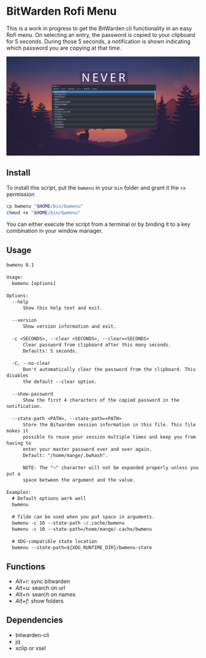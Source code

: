 # BitWarden Rofi Menu

This is a work in progress to get the BitWarden cli functionality in an easy Rofi menu.
On selecting an entry, the password is copied to your clipboard for 5 seconds. During those 5 seconds, a notification is shown indicating which password you are copying at that time.

![bitwarden-rofi](img/screenshot1.png)

## Install
To install this script, put the `bwmenu` in your `bin` folder and grant it the `+x` permission

```bash
cp bwmenu "$HOME/bin/bwmenu"
chmod +x "$HOME/bin/bwmenu"
```

You can either execute the script from a terminal or by binding it to a key combination in your window manager.

## Usage

```
bwmenu 0.1

Usage:
  bwmenu [options]

Options:
  --help
      Show this help text and exit.

  --version
      Show version information and exit.

  -c <SECONDS>, --clear <SECONDS>, --clear=<SECONDS>
      Clear password from clipboard after this many seconds.
      Defaults: 5 seconds.

  -C, --no-clear
      Don't automatically clear the password from the clipboard. This disables
      the default --clear option.

  --show-password
      Show the first 4 characters of the copied password in the notification.

  --state-path <PATH>, --state-path=<PATH>
      Store the Bitwarden session information in this file. This file makes it
      possible to reuse your session multiple times and keep you from having to
      enter your master password over and over again.
      Default: "/home/mange/.bwhash".

      NOTE: The "~" character will not be expanded properly unless you put a
      space between the argument and the value.

Examples:
  # Default options work well
  bwmenu

  # Tilde can be used when you put space in arguments.
  bwmenu -c 10 --state-path ~/.cache/bwmenu
  bwmenu -c 10 --state-path=/home/mange/.cache/bwmenu

  # XDG-compatible state location
  bwmenu --state-path=${XDG_RUNTIME_DIR}/bwmenu-state
```

## Functions

  - *Alt+r*: sync bitwarden
  - *Alt+u*: search on url
  - *Alt+n*: search on names
  - *Alt+f*: show folders

## Dependencies

- bitwarden-cli
- jq
- xclip or xsel
